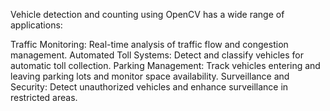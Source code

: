 Vehicle detection and counting using OpenCV has a wide range of applications:

Traffic Monitoring: Real-time analysis of traffic flow and congestion management.
Automated Toll Systems: Detect and classify vehicles for automatic toll collection.
Parking Management: Track vehicles entering and leaving parking lots and monitor space availability.
Surveillance and Security: Detect unauthorized vehicles and enhance surveillance in restricted areas.
